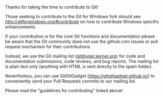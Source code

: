 Thanks for taking the time to contribute to Git!

Those seeking to contribute to the Git for Windows fork should see
http://gitforwindows.org/#contribute on how to contribute Windows specific
enhancements.

If your contribution is for the core Git functions and documentation
please be aware that the Git community does not use the github.com issues
or pull request mechanism for their contributions.

Instead, we use the Git mailing list (git@vger.kernel.org) for code and
documentation submissions, code reviews, and bug reports. The
mailing list is plain text only (anything with HTML is sent directly
to the spam folder).

Nevertheless, you can use GitGitGadget (https://gitgitgadget.github.io/)
to conveniently send your Pull Requests commits to our mailing list.

Please read the "guidelines for contributing" linked above!
